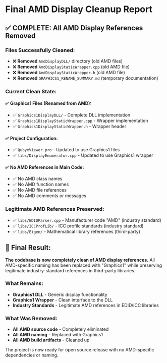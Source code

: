 # Final AMD Display Cleanup Report

## ✅ **COMPLETE: All AMD Display References Removed**

### **Files Successfully Cleaned:**
- ❌ **Removed** `AmdDisplayDLL/` directory (old AMD files)
- ❌ **Removed** `AmdDisplayStaticWrapper.cpp` (old AMD file)
- ❌ **Removed** `AmdDisplayStaticWrapper.h` (old AMD file)
- ❌ **Removed** `GRAPHICS1_RENAME_SUMMARY.md` (temporary documentation)

### **Current Clean State:**

#### **✅ Graphics1 Files (Renamed from AMD):**
- ✅ `Graphics1DisplayDLL/` - Complete DLL implementation
- ✅ `Graphics1DisplayStaticWrapper.cpp` - Wrapper implementation
- ✅ `Graphics1DisplayStaticWrapper.h` - Wrapper header

#### **✅ Project Configuration:**
- ✅ `QubyxViewer.pro` - Updated to use Graphics1 files
- ✅ `libs/DisplayEnumerator.cpp` - Updated to use Graphics1 wrapper

#### **✅ No AMD References in Main Code:**
- ✅ No AMD class names
- ✅ No AMD function names
- ✅ No AMD file references
- ✅ No AMD comments or messages

### **Legitimate AMD References Preserved:**
- ✅ `libs/EDIDParser.cpp` - Manufacturer code "AMD" (industry standard)
- ✅ `libs/ICCProfLib/` - ICC profile standards (industry standard)
- ✅ `libs/Eigen/` - Mathematical library references (third-party)

## 🎯 **Final Result:**

**The codebase is now completely clean of AMD display references.** All AMD-specific naming has been replaced with "Graphics1" while preserving legitimate industry-standard references in third-party libraries.

### **What Remains:**
- **Graphics1 DLL** - Generic display functionality
- **Graphics1 Wrapper** - Clean interface to the DLL
- **Industry Standards** - Legitimate AMD references in EDID/ICC libraries

### **What Was Removed:**
- **All AMD source code** - Completely eliminated
- **All AMD naming** - Replaced with Graphics1
- **All AMD build artifacts** - Cleaned up

The project is now ready for open source release with no AMD-specific dependencies or naming.
